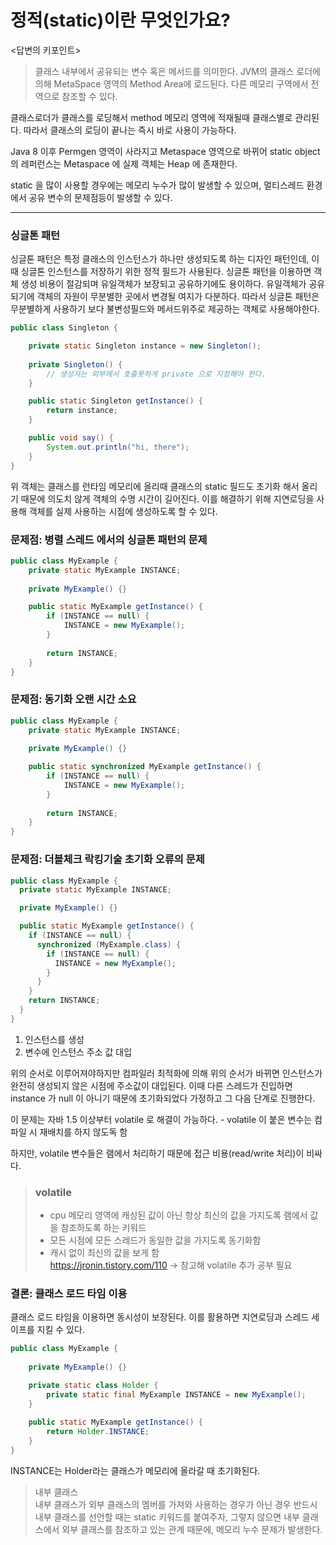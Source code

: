 # 정적(static)이란 무엇인가요?
<답변의 키포인트>
> 클래스 내부에서 공유되는 변수 혹은 메서드를 의미한다. JVM의 클래스 로더에 의해 MetaSpace 영역의 Method Area에 로드된다. 다른 메모리 구역에서 전역으로 참조할 수 있다.
> 
클래스로더가 클래스를 로딩해서 method 메모리 영역에 적재될때 클래스별로 관리된다. 따라서 클래스의 로딩이 끝나는 즉시 바로 사용이 가능하다.

Java 8 이후 Permgen 영역이 사라지고 Metaspace 영역으로 바뀌어 static object 의 레퍼런스는 Metaspace 에 실제 객체는 Heap 에 존재한다.

static 을 많이 사용할 경우에는 메모리 누수가 많이 발생할 수 있으며, 멀티스레드 환경에서 공유 변수의 문제점등이 발생할 수 있다.

---



### 싱글톤 패턴

싱글톤 패턴은 특정 클래스의 인스턴스가 하나만 생성되도록 하는 디자인 패턴인데, 이 때 싱글톤 인스턴스를 저장하기 위한 정적 필드가 사용된다.
싱글톤 패턴을 이용하면 객체 생성 비용이 절감되며 유일객체가 보장되고 공유하기에도 용이하다. 유일객체가 공유되기에 객체의 자원이 무분별한 곳에서
변경될 여지가 다분하다. 따라서 싱글톤 패턴은 무분별하게 사용하기 보다 불변성필드와 메서드위주로 제공하는 객체로 사용해야한다.


```java
public class Singleton {

    private static Singleton instance = new Singleton();
    
    private Singleton() {
        // 생성자는 외부에서 호출못하게 private 으로 지정해야 한다.
    }

    public static Singleton getInstance() {
        return instance;
    }

    public void say() {
        System.out.println("hi, there");
    }
}
```
위 객체는 클래스를 런타임 메모리에 올리때 클래스의 static 필드도 초기화 해서 올리기 때문에 의도치 않게 객체의 수명 시간이 길어진다.
이를 해결하기 위해 지연로딩을 사용해 객체를 실제 사용하는 시점에 생성하도록 할 수 있다.

### 문제점: 병렬 스레드 에서의 싱글톤 패턴의 문제
```java
public class MyExample {
    private static MyExample INSTANCE; 
    
    private MyExample() {}

    public static MyExample getInstance() {
        if (INSTANCE == null) {
            INSTANCE = new MyExample(); 
        }
        
        return INSTANCE;
    }
}
```

### 문제점: 동기화 오랜 시간 소요
```java
public class MyExample {
    private static MyExample INSTANCE;
    
    private MyExample() {}

    public static synchronized MyExample getInstance() {
        if (INSTANCE == null) {
            INSTANCE = new MyExample();
        }
        
        return INSTANCE;
    }
}
```

### 문제점: 더블체크 락킹기술 초기화 오류의 문제
```Java
public class MyExample {
  private static MyExample INSTANCE;

  private MyExample() {}

  public static MyExample getInstance() {
    if (INSTANCE == null) {
      synchronized (MyExample.class) {
        if (INSTANCE == null) {
          INSTANCE = new MyExample();
        }
      }
    }
    return INSTANCE;
  }
}
```

1. 인스턴스를 생성
2. 변수에 인스턴스 주소 값 대입

위의 순서로 이루어져야하지만 컴파일러 최적화에 의해 위의 순서가 바뀌면 인스턴스가 완전히 생성되지 않은 시점에 주소값이 대입된다.
이때 다른 스레드가 진입하면 instance 가 null 이 아니기 때문에 초기화되었다 가정하고 그 다음 단계로 진행한다.

이 문제는 자바 1.5 이상부터 volatile 로 해결이 가능하다. - volatile 이 붙은 변수는 컴파일 시 재배치를 하지 않도독 함

하지만, volatile 변수들은 램에서 처리하기 때문에 접근 비용(read/write 처리)이 비싸다.
>  ### volatile
>   * cpu 메모리 영역에 캐싱된 값이 아닌 항상 최신의 값을 가지도록 램에서 값을 참조하도록 하는 키워드
>   * 모든 시점에 모든 스레드가 동일한 값을 가지도록 동기화함
>   * 캐시 없이 최신의 값을 보게 함 <br/>
>  https://jronin.tistory.com/110 -> 참고해 volatile 추가 공부 필요
### 결론: 클래스 로드 타임 이용
클래스 로드 타임을 이용하면 동시성이 보장된다. 이를 활용하면 지연로딩과 스레드 세이프를 지킬 수 있다.
```java
public class MyExample {
    
    private MyExample() {}

    private static class Holder {
        private static final MyExample INSTANCE = new MyExample();
    }
    
    public static MyExample getInstance() {
        return Holder.INSTANCE; 
    }
}

```
INSTANCE는 Holder라는 클래스가 메모리에 올라갈 때 초기화된다.

> 내부 클래스<br/>
내부 클래스가 외부 클래스의 멤버를 가져와 사용하는 경우가 아닌 경우 반드시 내부 클래스를 선언할 때는 static 키워드를 붙여주자, 그렇지 않으면 내부 클래스에서 외부 클래스를 참조하고 있는 관계 때문에, 메모리 누수 문제가 발생한다.



